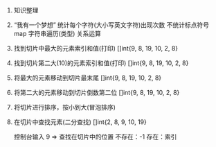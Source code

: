 1. 知识整理
2. “我有一个梦想” 统计每个字符(大小写英文字符)出现次数
    不统计标点符号
    map 字符串遍历(类型) 关系运算
3. 找到切片中最大的元素索引和值(打印)
    []int{9, 8, 19, 10, 2, 8}
4. 找到切片第二大(10)的元素索引和值(打印)
    []int{9, 8, 19, 10, 2, 8}
5. 将最大的元素移动到切片最末尾
    []int{9, 8, 19, 10, 2, 8}
6. 将第二大的元素移动到切片倒数第二位
    []int{9, 8, 19, 10, 2, 8}
7. 将切片进行排序，按小到大(冒泡排序)
8. 在切片中查找元素(二分查找)
    []int{2, 8, 9, 10, 19}

    控制台输入 9 => 查找在切片中的位置
        不存在：-1
        存在：索引
